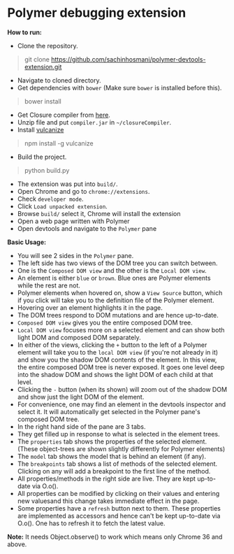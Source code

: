 Polymer debugging extension
=========

<b>How to run:</b>

- Clone the repository.
> git clone https://github.com/sachinhosmani/polymer-devtools-extension.git

- Navigate to cloned directory.
- Get dependencies with `bower` (Make sure `bower` is installed before this).

> bower install

- Get Closure compiler from <a href='//github.com/google/closure-compiler#getting-started'>here</a>.
- Unzip file and put `compiler.jar` in `~/closureCompiler`.
- Install [vulcanize](https://github.com/Polymer/vulcanize)

> npm install -g vulcanize
 
- Build the project.

> python build.py

- The extension was put into `build/`.
- Open Chrome and go to `chrome://extensions`.
- Check `developer mode`.
- Click `Load unpacked extension`.
- Browse `build/` select it, Chrome will install the extension
- Open a web page written with Polymer
- Open devtools and navigate to the `Polymer` pane

<b>Basic Usage:</b>

- You will see 2 sides in the `Polymer` pane.
- The left side has two views of the DOM tree you can switch between.
- One is the `Composed DOM view` and the other is the `Local DOM view`.
- An element is either `blue` or `brown`. Blue ones are Polymer elements while the rest are not.
- Polymer elements when hovered on, show a `View Source` button, which if you click will take you to the definition file of the Polymer element.
- Hovering over an element highlights it in the page.
- The DOM trees respond to DOM mutations and are hence up-to-date.
- `Composed DOM view` gives you the entire composed DOM tree.
- `Local DOM view` focuses more on a selected element and can show both light DOM and composed DOM separately.
- In either of the views, clicking the `+` button to the left of a Polymer element will take you to the `local DOM view` (if you're not already in it) and show you the shadow DOM contents of the element. In this view, the entire composed DOM tree is never exposed. It goes one level deep into the shadow DOM and shows the light DOM of each child at that level.
- Clicking the `-` button (when its shown) will zoom out of the shadow DOM and show just the light DOM of the element.
- For convenience, one may find an element in the devtools inspector and select it. It will automatically get selected in the Polymer pane's composed DOM tree.
- In the right hand side of the pane are 3 tabs.
- They get filled up in response to what is selected in the element trees.
- The `properties` tab shows the properties of the selected element. (These object-trees are shown slightly differently for Polymer elements)
- The `model` tab shows the model that is behind an element (if any).
- The `breakpoints` tab shows a list of methods of the selected element. Clicking on any will add a breakpoint to the first line of the method.
- All properties/methods in the right side are live. They are kept up-to-date via O.o().
- All properties can be modified by clicking on their values and entering new valuesand this change takes immediate effect in the page.
- Some properties have a `refresh` button next to them. These properties are implemented as accessors and hence can't be kept up-to-date via O.o(). One has to refresh it to fetch the latest value.

<b>Note:</b>
It needs Object.observe() to work which means only Chrome 36 and above.
